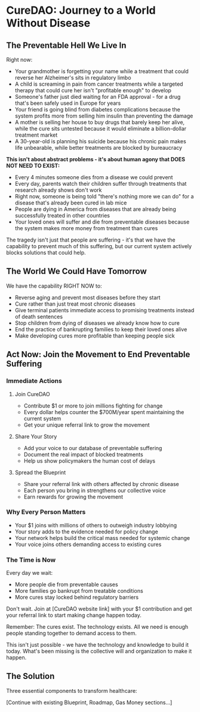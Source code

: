 # CureDAO: Journey to a World Without Disease

## The Preventable Hell We Live In
Right now:
- Your grandmother is forgetting your name while a treatment that could reverse her Alzheimer's sits in regulatory limbo
- A child is screaming in pain from cancer treatments while a targeted therapy that could cure her isn't "profitable enough" to develop
- Someone's father just died waiting for an FDA approval - for a drug that's been safely used in Europe for years
- Your friend is going blind from diabetes complications because the system profits more from selling him insulin than preventing the damage
- A mother is selling her house to buy drugs that barely keep her alive, while the cure sits untested because it would eliminate a billion-dollar treatment market
- A 30-year-old is planning his suicide because his chronic pain makes life unbearable, while better treatments are blocked by bureaucracy

**This isn't about abstract problems - it's about human agony that DOES NOT NEED TO EXIST:**
- Every 4 minutes someone dies from a disease we could prevent
- Every day, parents watch their children suffer through treatments that research already shows don't work
- Right now, someone is being told "there's nothing more we can do" for a disease that's already been cured in lab mice
- People are dying in America from diseases that are already being successfully treated in other countries
- Your loved ones will suffer and die from preventable diseases because the system makes more money from treatment than cures

The tragedy isn't just that people are suffering - it's that we have the capability to prevent much of this suffering, but our current system actively blocks solutions that could help.

## The World We Could Have Tomorrow
We have the capability RIGHT NOW to:
- Reverse aging and prevent most diseases before they start
- Cure rather than just treat most chronic diseases
- Give terminal patients immediate access to promising treatments instead of death sentences
- Stop children from dying of diseases we already know how to cure
- End the practice of bankrupting families to keep their loved ones alive
- Make developing cures more profitable than keeping people sick

## Act Now: Join the Movement to End Preventable Suffering

### Immediate Actions
1. Join CureDAO
   - Contribute $1 or more to join millions fighting for change
   - Every dollar helps counter the $700M/year spent maintaining the current system
   - Get your unique referral link to grow the movement

2. Share Your Story
   - Add your voice to our database of preventable suffering
   - Document the real impact of blocked treatments
   - Help us show policymakers the human cost of delays

3. Spread the Blueprint
   - Share your referral link with others affected by chronic disease
   - Each person you bring in strengthens our collective voice
   - Earn rewards for growing the movement

### Why Every Person Matters
- Your $1 joins with millions of others to outweigh industry lobbying
- Your story adds to the evidence needed for policy change
- Your network helps build the critical mass needed for systemic change
- Your voice joins others demanding access to existing cures

### The Time is Now
Every day we wait:
- More people die from preventable causes
- More families go bankrupt from treatable conditions
- More cures stay locked behind regulatory barriers

Don't wait. Join at [CureDAO website link] with your $1 contribution and get your referral link to start making change happen today.

Remember: The cures exist. The technology exists. All we need is enough people standing together to demand access to them.

This isn't just possible - we have the technology and knowledge to build it today. What's been missing is the collective will and organization to make it happen.

## The Solution
Three essential components to transform healthcare:

[Continue with existing Blueprint, Roadmap, Gas Money sections...]